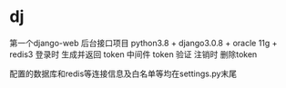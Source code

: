 # dj
第一个django-web 后台接口项目
python3.8 + django3.0.8 + oracle 11g + redis3
登录时 生成并返回 token
中间件 token 验证
注销时 删除token

配置的数据库和redis等连接信息及白名单等均在settings.py末尾
